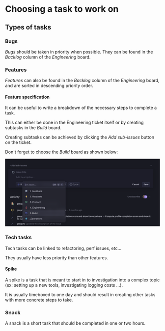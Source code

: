 # Choosing a task to work on

## Types of tasks

### Bugs

*Bugs* should be taken in priority when possible.
They can be found in the *Backlog* column of the *Engineering* board.

### Features

*Features* can also be found in the *Backlog* column of the *Engineering* board, and are sorted in descending priority order.

#### Feature specification

It can be useful to write a breakdown of the necessary steps to complete a task.

This can either be done in the Engineering ticket itself or by creating subtasks in the *Build* board.

Creating subtasks can be achieved by clicking the *Add sub-issues* button on the ticket.

Don't forget to choose the *Build* board as shown below:

![adding a task to the Build board](./pictures/add-task-build-board.png)

### Tech tasks

Tech tasks can be linked to refactoring, perf issues, etc...

They usually have less priority than other features.

#### Spike

A spike is a task that is meant to start in to investigation into a complex topic (ex: setting up a new tools, investigating logging costs ...).

It is usually timeboxed to one day and should result in creating other tasks with more concrete steps to take.

### Snack

A snack is a short task that should be completed in one or two hours.
